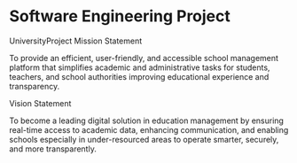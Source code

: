 # Software Engineering Project
UniversityProject
Mission Statement

To provide an efficient, user-friendly, and accessible school management platform that simplifies academic and administrative tasks for students, teachers, and school authorities improving educational experience and transparency.

Vision Statement

To become a leading digital solution in education management by ensuring real-time access to academic data, enhancing communication, and enabling schools especially in under-resourced areas to operate smarter, securely, and more transparently.
